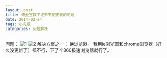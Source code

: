 ```yaml
---
layout: post
title: 佣金宝数字证书不能安装的问题
date: 2014-02-24
tags: 小问题
categories: 问题解决
---
```

<!--more-->
问题：
![1](http://images.cnitblog.com/blog/347561/201402/261703092506404.png)
![2](http://images.cnitblog.com/blog/347561/201402/261705008698872.png)
解决方案之一：
换浏览器。
我用ie浏览器和chrome浏览器（好久没更新了）都不行，下了个360极速浏览器就行了。
